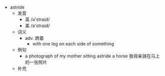- astride
  - 发音
    - 英 /ə'straɪd/
    - 美 /ə'straɪd/
  - 词义
    - adv. 跨着
      - with one leg on each side of something
  - 例句
    - a photograph of my mother sitting astride a horse 我母亲骑在马上的一张照片
  - 补充